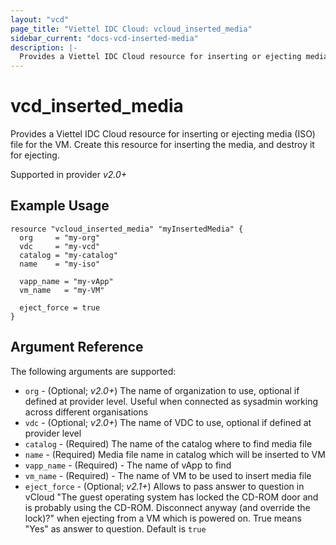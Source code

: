 ```yaml
---
layout: "vcd"
page_title: "Viettel IDC Cloud: vcloud_inserted_media"
sidebar_current: "docs-vcd-inserted-media"
description: |-
  Provides a Viettel IDC Cloud resource for inserting or ejecting media (ISO) file for the VM. Create this resource for inserting the media, and destroy it for ejecting.
---
```


# vcd\_inserted\_media

Provides a Viettel IDC Cloud resource for inserting or ejecting media (ISO) file for the VM. Create this resource for inserting the media, and destroy it for ejecting.

Supported in provider *v2.0+*

## Example Usage

```
resource "vcloud_inserted_media" "myInsertedMedia" {
  org     = "my-org"
  vdc     = "my-vcd"
  catalog = "my-catalog"
  name    = "my-iso"

  vapp_name = "my-vApp"
  vm_name   = "my-VM"

  eject_force = true
}
```

## Argument Reference

The following arguments are supported:

* `org` - (Optional; *v2.0+*) The name of organization to use, optional if defined at provider level. Useful when connected as sysadmin working across different organisations
* `vdc` - (Optional; *v2.0+*) The name of VDC to use, optional if defined at provider level
* `catalog` - (Required) The name of the catalog where to find media file
* `name` - (Required) Media file name in catalog which will be inserted to VM
* `vapp_name` - (Required) - The name of vApp to find
* `vm_name` - (Required) - The name of VM to be used to insert media file
* `eject_force` - (Optional; *v2.1+*) Allows to pass answer to question in vCloud
"The guest operating system has locked the CD-ROM door and is probably using the CD-ROM. 
Disconnect anyway (and override the lock)?" 
when ejecting from a VM which is powered on. True means "Yes" as answer to question. Default is `true`
